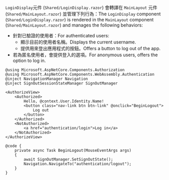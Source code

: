 <span data-ttu-id="2d521-101">`LoginDisplay`元件 (`Shared/LoginDisplay.razor`) 會轉譯在 `MainLayout` 元件 (`Shared/MainLayout.razor`) 並管理下列行為：</span><span class="sxs-lookup"><span data-stu-id="2d521-101">The `LoginDisplay` component (`Shared/LoginDisplay.razor`) is rendered in the `MainLayout` component (`Shared/MainLayout.razor`) and manages the following behaviors:</span></span>

* <span data-ttu-id="2d521-102">針對已驗證的使用者：</span><span class="sxs-lookup"><span data-stu-id="2d521-102">For authenticated users:</span></span>
  * <span data-ttu-id="2d521-103">顯示目前的使用者名稱。</span><span class="sxs-lookup"><span data-stu-id="2d521-103">Displays the current username.</span></span>
  * <span data-ttu-id="2d521-104">提供用來登出應用程式的按鈕。</span><span class="sxs-lookup"><span data-stu-id="2d521-104">Offers a button to log out of the app.</span></span>
* <span data-ttu-id="2d521-105">若為匿名使用者，會提供登入的選項。</span><span class="sxs-lookup"><span data-stu-id="2d521-105">For anonymous users, offers the option to log in.</span></span>

```razor
@using Microsoft.AspNetCore.Components.Authorization
@using Microsoft.AspNetCore.Components.WebAssembly.Authentication
@inject NavigationManager Navigation
@inject SignOutSessionStateManager SignOutManager

<AuthorizeView>
    <Authorized>
        Hello, @context.User.Identity.Name!
        <button class="nav-link btn btn-link" @onclick="BeginLogout">
            Log out
        </button>
    </Authorized>
    <NotAuthorized>
        <a href="authentication/login">Log in</a>
    </NotAuthorized>
</AuthorizeView>

@code {
    private async Task BeginLogout(MouseEventArgs args)
    {
        await SignOutManager.SetSignOutState();
        Navigation.NavigateTo("authentication/logout");
    }
}
```
